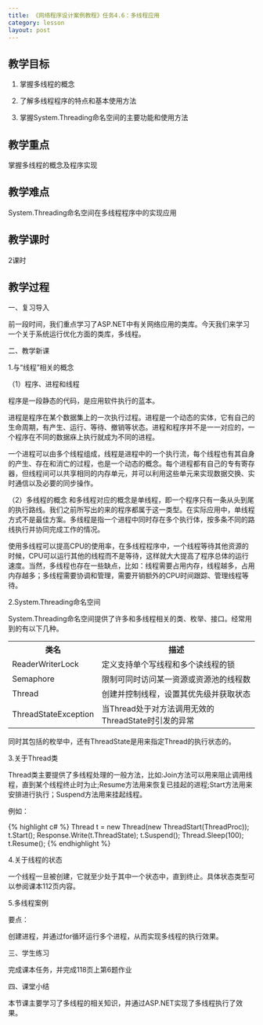 ```yaml
---
title: 《网络程序设计案例教程》任务4.6：多线程应用
category: lesson
layout: post
---
```


## 教学目标

1. 掌握多线程的概念 

2. 了解多线程程序的特点和基本使用方法

3. 掌握System.Threading命名空间的主要功能和使用方法


## 教学重点

掌握多线程的概念及程序实现

## 教学难点

System.Threading命名空间在多线程程序中的实现应用


## 教学课时

2课时

## 教学过程

一、复习导入

前一段时间，我们重点学习了ASP.NET中有关网络应用的类库。今天我们来学习一个关于系统运行优化方面的类库，多线程。

二、教学新课

1.与“线程”相关的概念

（1）程序、进程和线程

程序是一段静态的代码，是应用软件执行的蓝本。

进程是程序在某个数据集上的一次执行过程。进程是一个动态的实体，它有自己的生命周期，有产生、运行、等待、撤销等状态。进程和程序并不是一一对应的，一个程序在不同的数据庥上执行就成为不同的进程。

一个进程可以由多个线程组成，线程是进程中的一个执行流，每个线程也有其自身的产生、存在和消亡的过程，也是一个动态的概念。每个进程都有自己的专有寄存器，但线程间可以共享相同的内存单元，并可以利用这些单元来实现数据交换、实时通信以及必要的同步操作。

（2）多线程的概念
和多线程对应的概念是单线程，即一个程序只有一条从头到尾的执行路线。我们之前所写出的来的程序都属于这一类型。在实际应用中，单线程方式不是最佳方案。多线程是指一个进程中同时存在多个执行体，按多条不同的路线执行并协同完成工作的情况。

使用多线程可以提高CPU的使用率，在多线程程序中，一个线程等待其他资源的时候，CPU可以运行其他的线程而不是等待，这样就大大提高了程序总体的运行速度。当然，多线程也存在一些缺点，比如：线程需要占用内存，线程越多，占用内存越多；多线程需要协调和管理，需要开销额外的CPU时间跟踪、管理线程等待。

2.System.Threading命名空间

System.Threading命名空间提供了许多和多线程相关的类、枚举、接口。经常用到的有以下几种。

<table>
<tr><th>类名</th><th>描述</th></tr>
<tr><td>ReaderWriterLock</td><td>定义支持单个写线程和多个读线程的锁</td></tr>
<tr><td>Semaphore</td><td>限制可同时访问某一资源或资源池的线程数</td></tr>
<tr><td>Thread</td><td>创建并控制线程，设置其优先级并获取状态</td></tr>
<tr><td>ThreadStateException</td><td>当Thread处于对方法调用无效的ThreadState时引发的异常</td></tr>
</table>

同时其包括的枚举中，还有ThreadState是用来指定Thread的执行状态的。

3.关于Thread类

Thread类主要提供了多线程处理的一般方法，比如:Join方法可以用来阻止调用线程，直到某个线程终止时为止;Resume方法用来恢复已挂起的进程;Start方法用来安排进行执行；Suspend方法用来挂起线程。

例如：

{% highlight c# %}
Thread t = new Thread(new ThreadStart(ThreadProc));
t.Start();
Response.Write(t.ThreadState);
t.Suspend();
Thread.Sleep(100);
t.Resume();
{% endhighlight %}  

4.关于线程的状态

一个线程一旦被创建，它就至少处于其中一个状态中，直到终止。具体状态类型可以参阅课本112页内容。

5.多线程案例

要点：

创建进程，并通过for循环运行多个进程，从而实现多线程的执行效果。

三、学生练习

完成课本任务，并完成118页上第6题作业

四、课堂小结

本节课主要学习了多线程的相关知识，并通过ASP.NET实现了多线程执行了效果。
